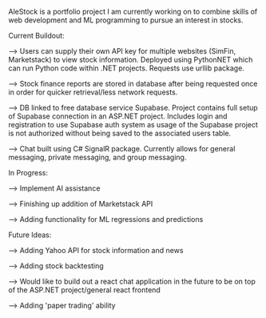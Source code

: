 AleStock is a portfolio project I am currently working on to combine skills of web development and ML programming to pursue an interest in stocks.

Current Buildout:

--> Users can supply their own API key for multiple websites (SimFin, Marketstack) to view stock information. Deployed using PythonNET which can run Python code within .NET projects. Requests use urllib package.

--> Stock finance reports are stored in database after being requested once in order for quicker retrieval/less network requests.

--> DB linked to free database service Supabase. Project contains full setup of Supabase connection in an ASP.NET project. Includes login and registration to use Supabase auth system as usage of the Supabase project is not authorized without being saved to the associated users table.

--> Chat built using C# SignalR package. Currently allows for general messaging, private messaging, and group messaging.

In Progress:

--> Implement AI assistance

--> Finishing up addition of Marketstack API

--> Adding functionality for ML regressions and predictions

Future Ideas:

--> Adding Yahoo API for stock information and news

--> Adding stock backtesting

--> Would like to build out a react chat application in the future to be on top of the ASP.NET project/general react frontend

--> Adding 'paper trading' ability
